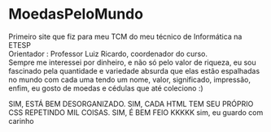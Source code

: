 # MoedasPeloMundo
Primeiro site que fiz para meu TCM do meu técnico de Informática na ETESP<br>
Orientador : Professor Luiz Ricardo, coordenador do curso.<br>
Sempre me interessei por dinheiro, e não só pelo valor de riqueza, eu sou fascinado pela quantidade e variedade absurda que elas estão espalhadas no mundo com cada uma tendo um nome, valor, significado, impressão, enfim, eu gosto de moedas e cédulas que até coleciono :)

SIM, ESTÁ BEM DESORGANIZADO.
SIM, CADA HTML TEM SEU PRÓPRIO CSS REPETINDO MIL COISAS.
SIM, É BEM FEIO KKKKK
sim, eu guardo com carinho

